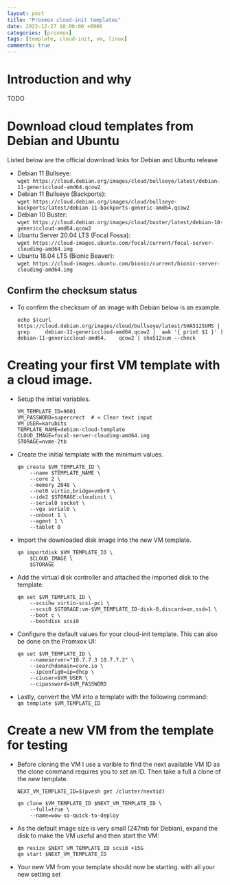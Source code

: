 ```yaml
---
layout: post
title: "Proxmox cloud-init templates"
date: 2022-12-27 10:00:00 +0900
categories: [proxmox]
tags: [template, cloud-init, vm, linux]
comments: true
---
```

# Introduction and why 

TODO

# Download cloud templates from Debian and Ubuntu

Listed below are the official download links for Debian and Ubuntu release

- Debian 11 Bullseye:<br>
`wget https://cloud.debian.org/images/cloud/bullseye/latest/debian-11-genericcloud-amd64.qcow2`
- Debian 11 Bullseye (Backports):<br>
`wget https://cloud.debian.org/images/cloud/bullseye-backports/latest/debian-11-backports-generic-amd64.qcow2`
- Debian 10 Buster:<br>
`wget https://cloud.debian.org/images/cloud/buster/latest/debian-10-genericcloud-amd64.qcow2`
- Ubuntu Server 20.04 LTS (Focal Fossa):<br>
`wget https://cloud-images.ubuntu.com/focal/current/focal-server-cloudimg-amd64.img`
- Ubuntu 18.04 LTS (Bionic Beaver):<br>
`wget https://cloud-images.ubuntu.com/bionic/current/bionic-server-cloudimg-amd64.img`

## Confirm the checksum status

- To confirm the checksum of an image with Debian below is an example. 
    ```shell
    echo $(curl https://cloud.debian.org/images/cloud/bullseye/latest/SHA512SUMS | grep     debian-11-genericcloud-amd64.qcow2 |  awk '{ print $1 }' ) debian-11-genericcloud-amd64.    qcow2 | sha512sum --check 
    ```

# Creating your first VM template with a cloud image. 

- Setup the initial variables. 
    ```shell
    VM_TEMPLATE_ID=9001
    VM_PASSWORD=supercrect  # < Clear text input
    VM_USER=karubits
    TEMPLATE_NAME=debian-cloud-template
    CLOUD_IMAGE=focal-server-cloudimg-amd64.img
    STORAGE=nvme-2tb
    ```
- Create the initial template with the minimum values. 
    ```shell
    qm create $VM_TEMPLATE_ID \
        --name $TEMPLATE_NAME \
        --core 2 \
        --memory 2048 \
        --net0 virtio,bridge=vmbr0 \
        --ide2 $STORAGE:cloudinit \
        --serial0 socket \
        --vga serial0 \
        --onboot 1 \
        --agent 1 \
        --tablet 0
    ```
- Import the downloaded disk image into the new VM template. 
    ```shell
    qm importdisk $VM_TEMPLATE_ID \
        $CLOUD_IMAGE \
        $STORAGE
    ```
- Add the virtual disk controller and attached the imported disk to the template. 
    ```shell
    qm set $VM_TEMPLATE_ID \
        --scsihw virtio-scsi-pci \
        --scsi0 $STORAGE:vm-$VM_TEMPLATE_ID-disk-0,discard=on,ssd=1 \
        --boot c \
        --bootdisk scsi0
    ```

- Configure the default values for your cloud-init template. This can also be done on the Promxox UI:
    ```shell
    qm set $VM_TEMPLATE_ID \
        --nameserver="10.7.7.3 10.7.7.2" \
        --searchdomain=core.io \
        --ipconfig0=ip=dhcp \
        --ciuser=$VM_USER \
        --cipassword=$VM_PASSWORD
    ```

- Lastly, convert the VM into a template with the following command:<br>
    `qm template $VM_TEMPLATE_ID`

# Create a new VM from the template for testing

- Before cloning the VM I use a varible to find the next available VM ID as the clone command requires you to set an ID. Then take a full a clone of the new template. 
    ```shell
    NEXT_VM_TEMPLATE_ID=$(pvesh get /cluster/nextid)

    qm clone $VM_TEMPLATE_ID $NEXT_VM_TEMPLATE_ID \
        --full=true \
        --name=wow-so-quick-to-deploy
    ```
- As the default image size is very small (247mb for Debian), expand the disk to make the VM useful and then start the VM:
    ```shell
    qm resize $NEXT_VM_TEMPLATE_ID scsi0 +15G
    qm start $NEXT_VM_TEMPLATE_ID
    ```
- Your new VM from your template should now be starting. with all your new setting set